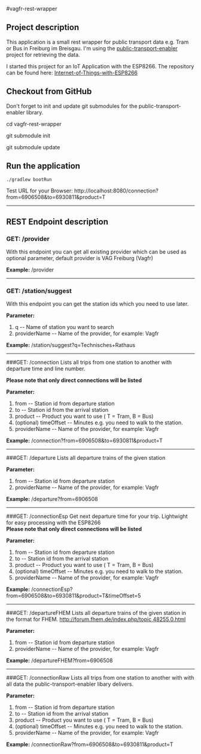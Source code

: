 #vagfr-rest-wrapper

Project description
----------------------

This application is a small rest wrapper for public transport data e.g. Tram or Bus in Freiburg im Breisgau. I'm using the [public-transport-enabler](https://github.com/schildbach/public-transport-enabler) project for retrieving the data.

I started this project for an IoT Application with the ESP8266. The repository can be found here: [Internet-of-Things-with-ESP8266](https://github.com/fewi/Internet-of-Things-with-ESP8266)


Checkout from GitHub
----------
Don't forget to init and update git submodules for the public-transport-enabler library.

cd vagfr-rest-wrapper

git submodule init

git submodule update

Run the application
-------------

```
./gradlew bootRun
```
Test URL for your Browser: http://localhost:8080/connection?from=6906508&to=6930811&product=T

----------


REST Endpoint description
-------------------

### GET:  /provider
 With this endpoint you can get all existing provider which can be used as optional parameter, default provider is VAG Freiburg (Vagfr)  
 
**Example:** 
/provider

----------

### GET:  /station/suggest
 With this endpoint you can get the station ids which you need to use later.  
 
**Parameter:**
 
 1. q -- Name of station you want to search
 2. providerName -- Name of the provider, for example: Vagfr

**Example:** 
/station/suggest?q=Technisches+Rathaus

----------

###GET: /connection
Lists all trips from one station to another with departure time and line number. 

**Please note that only direct connections will be listed**

 **Parameter:**
 
 1. from -- Station id from departure station
 2. to -- Station id from the arrival station
 3. product -- Product you want to use ( T = Tram, B = Bus)
 4. (optional) timeOffset -- Minutes e.g. you need to walk to the station.
 5. providerName -- Name of the provider, for example: Vagfr
 
**Example:** 
/connection?from=6906508&to=6930811&product=T

----------

###GET: /departure
Lists all departure trains of the given station

 **Parameter:**

 1. from -- Station id from departure station
 2. providerName -- Name of the provider, for example: Vagfr

**Example:**
/departure?from=6906508

----------

###GET: /connectionEsp
Get next departure time for your trip. Lightwight for easy processing with the ESP8266  
**Please note that only direct connections will be listed**

 **Parameter:**
 
 1. from -- Station id from departure station
 2. to -- Station id from the arrival station
 3. product -- Product you want to use ( T = Tram, B = Bus)
 4. (optional) timeOffset -- Minutes e.g. you need to walk to the station.
 5. providerName -- Name of the provider, for example: Vagfr
 
**Example:** 
/connectionEsp?from=6906508&to=6930811&product=T&timeOffset=5

----------

###GET: /departureFHEM
Lists all departure trains of the given station in the format for FHEM. http://forum.fhem.de/index.php/topic,48255.0.html

 **Parameter:**

 1. from -- Station id from departure station
 2. providerName -- Name of the provider, for example: Vagfr

**Example:**
/departureFHEM?from=6906508

----------

###GET: /connectionRaw
Lists all trips from one station to another with with all data the public-transport-enabler libary delivers.

 **Parameter:**
 
 1. from -- Station id from departure station
 2. to -- Station id from the arrival station
 3. product -- Product you want to use ( T = Tram, B = Bus)
 4. (optional) timeOffset -- Minutes e.g. you need to walk to the station. 
 5. providerName -- Name of the provider, for example: Vagfr
 
**Example:** 
/connectionRaw?from=6906508&to=6930811&product=T
